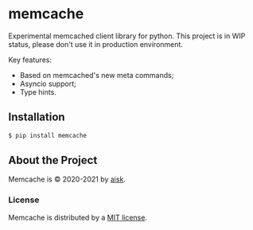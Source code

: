 # memcache

Experimental memcached client library for python. This project is in WIP status, please don't use it in production environment.

Key features:

- Based on memcached's new meta commands;
- Asyncio support;
- Type hints.

## Installation

```sh
$ pip install memcache
```

## About the Project

Memcache is &copy; 2020-2021 by [aisk](https://github.com/aisk).

### License

Memcache is distributed by a [MIT license](https://github.com/aisk/memcache/tree/master/LICENSE).
